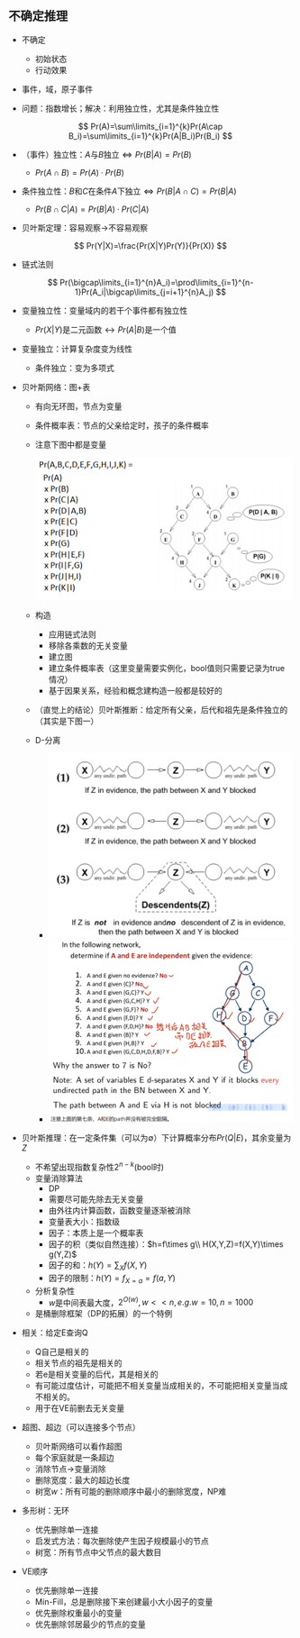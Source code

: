 ## 不确定推理

+ 不确定

  + 初始状态
  + 行动效果

+ 事件，域，原子事件

+ 问题：指数增长；解决：利用独立性，尤其是条件独立性

$$
Pr(A)=\sum\limits_{i=1}^{k}Pr(A\cap B_i)=\sum\limits_{i=1}^{k}Pr(A|B_i)Pr(B_i)
$$

+ （事件）独立性：$A$与$B$独立$\Leftrightarrow Pr(B|A)=Pr(B)$

  + $Pr(A\cap B)=Pr(A)·Pr(B)$

+ 条件独立性：$B$和$C$在条件$A$下独立$\Leftrightarrow Pr(B|A\cap C)=Pr(B|A)$

  + $Pr(B\cap C|A)=Pr(B|A)·Pr(C|A)$

+ 贝叶斯定理：容易观察$\rightarrow$不容易观察

$$
Pr(Y|X)=\frac{Pr(X|Y)Pr(Y)}{Pr(X)}
$$

+ 链式法则

$$
Pr(\bigcap\limits_{i=1}^{n}A_i)=\prod\limits_{i=1}^{n-1}Pr(A_i|\bigcap\limits_{j=i+1}^{n}A_j)
$$

+ 变量独立性：变量域内的若干个事件都有独立性
  
  + $Pr(X|Y)$是二元函数$\leftrightarrow Pr(A|B)$是一个值
  
+ 变量独立：计算复杂度变为线性
  
  + 条件独立：变为多项式
  
+ 贝叶斯网络：图+表
  + 有向无环图，节点为变量
  + 条件概率表：节点的父亲给定时，孩子的条件概率

  + 注意下图中都是变量

    ![avatar](3.png)

  + 构造

    + 应用链式法则
    + 移除各乘数的无关变量
    + 建立图
    + 建立条件概率表（这里变量需要实例化，bool值则只需要记录为true情况）
    + 基于因果关系，经验和概念建构造一般都是较好的

  + （直觉上的结论）贝叶斯推断：给定所有父亲，后代和祖先是条件独立的（其实是下图一）

  + D-分离

    + ![avatar](4.png)
    + ![avatar](5.png)
  
+ 贝叶斯推理：在一定条件集（可以为$\emptyset$）下计算概率分布$Pr(Q|E)$，其余变量为$Z$

  + 不希望出现指数复杂性$2^{n-k}$(bool时)
  + 变量消除算法
    + DP
    + 需要尽可能先除去无关变量
    + 由外往内计算函数，函数变量逐渐被消除
    + 变量表大小：指数级
    + 因子：本质上是一个概率表
    + 因子的积（类似自然连接）：$h=f\times g\\ H(X,Y,Z)=f(X,Y)\times g(Y,Z)$
    + 因子的和：$h(Y)=\sum_Xf(X,Y)$
    + 因子的限制：$h(Y)=f_{X=a}=f(a,Y)$
  + 分析复杂性
      + $w$是中间表最大度，$2^{O(w)},w<<n,e.g.w=10,n=1000$
  + 是桶删除框架（DP的拓展）的一个特例

+ 相关：给定E查询Q
  
    + Q自己是相关的
    + 相关节点的祖先是相关的
    + 若e是相关变量的后代，其是相关的
    + 有可能过度估计，可能把不相关变量当成相关的，不可能把相关变量当成不相关的。
    + 用于在VE前删去无关变量
    
+ 超图、超边（可以连接多个节点）
  
    + 贝叶斯网络可以看作超图
    + 每个家庭就是一条超边
    + 消除节点$\to$变量消除
    + 删除宽度：最大的超边长度
    + 树宽$w$：所有可能的删除顺序中最小的删除宽度，NP难
    
+ 多形树：无环
    + 优先删除单一连接
    + 启发式方法：每次删除使产生因子规模最小的节点
    + 树宽：所有节点中父节点的最大数目
    
+ VE顺序

    + 优先删除单一连接
    + Min-Fill，总是删除接下来创建最小大小因子的变量
    + 优先删除权重最小的变量
    + 优先删除邻居最少的节点的变量

